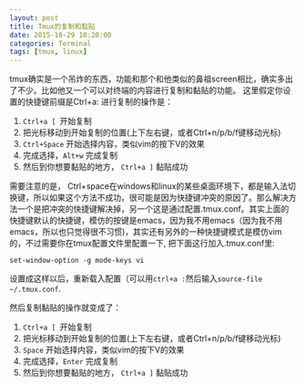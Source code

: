 ```yaml
---
layout: post
title: Tmux的复制和黏贴
date: 2015-10-29 10:20:00 
categories: Terminal
tags: [tmux, linux]
---
```


tmux确实是一个吊炸的东西，功能和那个和他类似的鼻祖screen相比，确实多出了不少。比如他又一个可以对终端的内容进行复制和黏贴的功能。
这里假定你设置的快捷键前缀是Ctrl+a:
进行复制的操作是：

1. ```Ctrl+a [ ```开始复制
2. 把光标移动到开始复制的位置(上下左右键，或者Ctrl+n/p/b/f键移动光标)
2. ```Ctrl+Space```  开始选择内容，类似vim的按下V的效果
3. 完成选择，```Alt+w``` 完成复制
4. 然后到你想要黏贴的地方， ```Ctrl+a ]``` 黏贴成功

需要注意的是， Ctrl+space在windows和linux的某些桌面环境下，都是输入法切换键，所以如果这个方法不成功，很可能是因为快捷键冲突的原因了。那么解决方法一个是把冲突的快捷键解决掉，另一个这是通过配置.tmux.conf。其实上面的快捷键默认的快捷键，模仿的按键是emacs，因为我不用emacs（因为我不用emacs，所以也只觉得很不习惯)，其实还有另外的一种快捷键模式是模仿vim的，不过需要你在tmux配置文件里配置一下, 把下面这行加入.tmux.conf里:

	set-window-option -g mode-keys vi

设置成这样以后，重新载入配置（可以用```ctrl+a :```然后输入```source-file ~/.tmux.conf```.

然后复制黏贴的操作就变成了：

1. ```Ctrl+a [ ```开始复制
2. 把光标移动到开始复制的位置(上下左右键，或者Ctrl+n/p/b/f键移动光标)
2. ```Space```  开始选择内容，类似vim的按下V的效果
3. 完成选择，```Enter``` 完成复制
4. 然后到你想要黏贴的地方， ```Ctrl+a ]``` 黏贴成功
